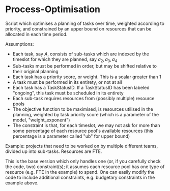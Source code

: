 # Process-Optimisation

Script which optimises a planning of tasks over time, weighted according to priority, and constrained by an upper bound on resources that can be allocated in each time period. 

Assumptions:
  - Each task, say $A$, consists of sub-tasks which are indexed by the timeslot for which they are planned, say $a_2, a_3, a_4$
  - Sub-tasks must be performed in order, but may be shifted relative to their original planning
  - Each task has a priority score, or weight. This is a scalar greater than $1$
  - A task must be performed in its entirety, or not at all
  - Each task has a TaskStatusID. If a TaskStatusID has been labeled "ongoing", this task must be scheduled in its entirety
  - Each sub-task requires resources from (possibly multiple) resource pools
  - The objective function to be maximised, is resources utilised in the planning, weighted by task priority score (which is a parameter of the model, "weight_exponent")
  - The constraint is that, for each timeslot, we may not ask for more than some percentage of each resource pool's available resources (this percentage is a parameter called "ub" for upper bound)

Example: projects that need to be worked on by multiple different teams, divided up into sub-tasks. Resources are FTE.

This is the base version which only handles one (or, if you carefully check the code, two) constraint(s); it assumes each resource pool has one type of resource (e.g. FTE in the example) to spend. One can easily modify the code to include additional constraints, e.g. budgetary constraints in the example above.

